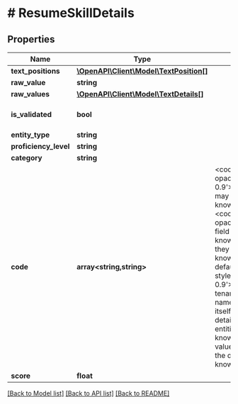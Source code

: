 # # ResumeSkillDetails

## Properties

Name | Type | Description | Notes
------------ | ------------- | ------------- | -------------
**text_positions** | [**\OpenAPI\Client\Model\TextPosition[]**](TextPosition.md) |  | [optional]
**raw_value** | **string** |  | [optional]
**raw_values** | [**\OpenAPI\Client\Model\TextDetails[]**](TextDetails.md) |  | [optional]
**is_validated** | **bool** |  | [optional] [default to false]
**entity_type** | **string** |  | [optional]
**proficiency_level** | **string** |  | [optional]
**category** | **string** |  | [optional]
**code** | **array<string,string>** | &lt;code style&#x3D;&#39;color: #333333; opacity: 0.9&#39;&gt;Details.RawValues&lt;/code&gt; may be mapped to several knowledge bases&#39; entities.The &lt;code style&#x3D;&#39;color: #333333; opacity: 0.9&#39;&gt;Value&lt;/code&gt; field is the label of the main knowledge base entity to which they are mapped.The main knowledge base can be the default one - named &lt;code style&#x3D;&#39;color: #333333; opacity: 0.9&#39;&gt;INDA&lt;/code&gt; - or the tenant&#39;s own taxonomy - named after the tenant itself.This object contains details about the destination entities: each field name is a knowledge base name and its value is the ID which identifies the destination entity in that knowledge base. | [optional]
**score** | **float** |  |

[[Back to Model list]](../../README.md#models) [[Back to API list]](../../README.md#endpoints) [[Back to README]](../../README.md)
